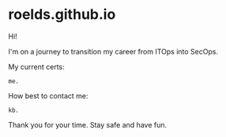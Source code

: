 # roelds.github.io
Hi!

I'm on a journey to transition my career from ITOps into SecOps.

My current certs:
```
me.
```
How best to contact me:
```
kb.
```

Thank you for your time. Stay safe and have fun.
